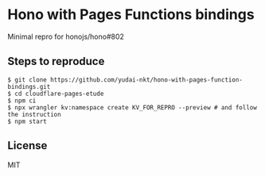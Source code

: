 # Hono with Pages Functions bindings

Minimal repro for honojs/hono#802

## Steps to reproduce

```console
$ git clone https://github.com/yudai-nkt/hono-with-pages-function-bindings.git
$ cd cloudflare-pages-etude
$ npm ci
$ npx wrangler kv:namespace create KV_FOR_REPRO --preview # and follow the instruction
$ npm start
```

## License

MIT
